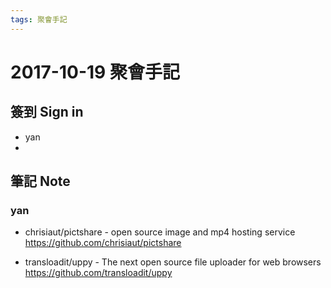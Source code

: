 ```yaml
---
tags: 聚會手記
---
```


2017-10-19 聚會手記
===

簽到 Sign in
---
- yan
-


筆記 Note
---

### yan
- chrisiaut/pictshare - open source image and mp4 hosting service
https://github.com/chrisiaut/pictshare

- transloadit/uppy - The next open source file uploader for web browsers
https://github.com/transloadit/uppy
